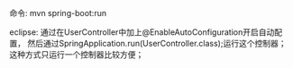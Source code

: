 命令:
mvn spring-boot:run

eclipse:
通过在UserController中加上@EnableAutoConfiguration开启自动配置，
然后通过SpringApplication.run(UserController.class);运行这个控制器；这种方式只运行一个控制器比较方便；
